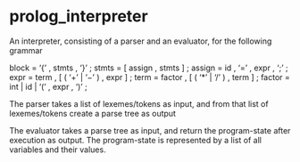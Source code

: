 # prolog_interpreter

An interpreter, consisting of a parser and an evaluator, for the following grammar



block = ‘{’ , stmts , ‘}’ ;
stmts = [ assign , stmts ] ;
assign = id , ‘=’ , expr , ‘;’ ;
expr = term , [ ( ‘+’ | ‘−’ ) , expr ] ;
term = factor , [ ( ‘*’ | ‘/’ ) , term ] ;
factor = int | id | ‘(’ , expr , ‘)’ ;



The parser takes a list of lexemes/tokens as input, and from that list of lexemes/tokens create a parse tree as output

The evaluator takes a parse tree as input, and return the program-state after execution as output. The program-state is represented by a list of all variables and their values.
